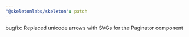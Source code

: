 ```yaml
---
"@skeletonlabs/skeleton": patch
---
```


bugfix: Replaced unicode arrows with SVGs for the Paginator component
